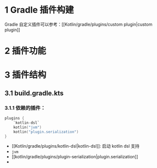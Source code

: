 # 1 Gradle 插件构建

Gradle 自定义插件可以参考：[[Kotlin/gradle/plugins/custom plugin|custom plugin]]

# 2 插件功能

# 3 插件结构

## 3.1 build.gradle.kts

### 3.1.1 依赖的插件：

```kotlin
plugins {  
    `kotlin-dsl`  
    kotlin("jvm")  
    kotlin("plugin.serialization")  
}
```

- [[Kotlin/gradle/plugins/kotlin-dsl|kotlin-dsl]]: 启动 kotlin dsl 支持
- `jvm`
- [[kotlin/gradle/plugins/plugin-serialization|plugin.serialization]]
- 

